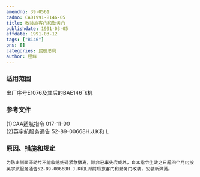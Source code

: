 ```yaml
---
amendno: 39-0561  
cadno: CAD1991-B146-05  
title: 改装旅客门和勤务门  
publishdate: 1991-03-05  
effdate: 1991-03-12  
tags: ["B146"]  
pns: []  
categories: 民航总局  
author: 程辉  
---
```

  
### 适用范围  
出厂序号E1076及其后的BAE146飞机  
  
<!--more-->  
### 参考文件  
(1)CAA适航指令 017-11-90  
    (2)英宇航服务通告 52-89-00668H.J.K和 L  
  
### 原因、措施和规定  
    为防止侧面滞动片不能收缩妨碍紧急撤离，除非已事先完成外，自本指令生效之日起四个月内按英宇航服务通告52-89-00668H.J.K和L对前后旅客门和勤务门改装，安装新弹簧。  
